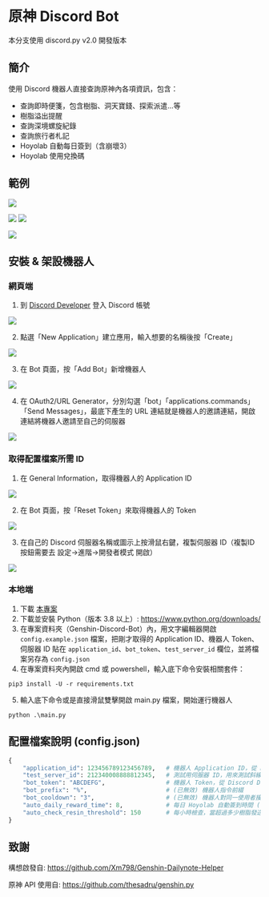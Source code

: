 # 原神 Discord Bot
本分支使用 discord.py v2.0 開發版本

## 簡介
使用 Discord 機器人直接查詢原神內各項資訊，包含：
- 查詢即時便箋，包含樹脂、洞天寶錢、探索派遣...等
- 樹脂溢出提醒
- 查詢深境螺旋紀錄
- 查詢旅行者札記
- Hoyolab 自動每日簽到（含崩壞3）
- Hoyolab 使用兌換碼

## 範例

![](https://i.imgur.com/LcNJ2as.png)

![](https://i.imgur.com/aFoeVnU.gif)
![](https://i.imgur.com/rGFqQr2.gif)

![](https://i.imgur.com/qHzbvH0.png)

## 安裝 & 架設機器人

### 網頁端
1. 到 [Discord Developer](https://discord.com/developers/applications "Discord Developer") 登入 Discord 帳號

![](https://i.imgur.com/dbDHEM3.png)

2. 點選「New Application」建立應用，輸入想要的名稱後按「Create」

![](https://i.imgur.com/BcJcSnU.png)

3. 在 Bot 頁面，按「Add Bot」新增機器人

![](https://i.imgur.com/lsIgGCi.png)

4. 在 OAuth2/URL Generator，分別勾選「bot」「applications.commands」「Send Messages」，最底下產生的 URL 連結就是機器人的邀請連結，開啟連結將機器人邀請至自己的伺服器

![](https://i.imgur.com/y1Ml43u.png)

### 取得配置檔案所需 ID

1. 在 General Information，取得機器人的 Application ID

![](https://i.imgur.com/h07q5zT.png)

2. 在 Bot 頁面，按「Reset Token」來取得機器人的 Token

![](https://i.imgur.com/BfzjewI.png)

3. 在自己的 Discord 伺服器名稱或圖示上按滑鼠右鍵，複製伺服器 ID（複製ID按鈕需要去 設定->進階->開發者模式 開啟）

![](https://i.imgur.com/tCMhEhv.png)

### 本地端
1. 下載 [本專案](https://github.com/KT-Yeh/Genshin-Discord-Bot/archive/refs/heads/discord.py_v2.0.zip)
2. 下載並安裝 Python（版本 3.8 以上）: https://www.python.org/downloads/
3. 在專案資料夾（Genshin-Discord-Bot）內，用文字編輯器開啟 `config.example.json` 檔案，把剛才取得的 Application ID、機器人 Token、伺服器 ID 貼在 `application_id`、`bot_token`、`test_server_id` 欄位，並將檔案另存為 `config.json`
4. 在專案資料夾內開啟 cmd 或 powershell，輸入底下命令安裝相關套件：
```
pip3 install -U -r requirements.txt
```
5. 輸入底下命令或是直接滑鼠雙擊開啟 main.py 檔案，開始運行機器人
```
python .\main.py
```

## 配置檔案說明 (config.json)
```python
{
    "application_id": 123456789123456789,   # 機器人 Application ID，從 Discord Developer 網頁上取得
    "test_server_id": 212340008888812345,   # 測試用伺服器 ID，用來測試斜線指令，管理員指令只能在本伺服器使用
    "bot_token": "ABCDEFG",                 # 機器人 Token，從 Discord Developer 網頁取得
    "bot_prefix": "%",                      # (已無效) 機器人指令前綴
    "bot_cooldown": "3",                    # (已無效) 機器人對同一使用者接收指令的冷卻時間 (單位：秒)
    "auto_daily_reward_time": 8,            # 每日 Hoyolab 自動簽到時間 (單位：時)
    "auto_check_resin_threshold": 150       # 每小時檢查，當超過多少樹脂發送提醒
}
```

## 致謝
構想啟發自: https://github.com/Xm798/Genshin-Dailynote-Helper

原神 API 使用自: https://github.com/thesadru/genshin.py
